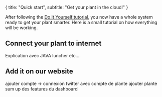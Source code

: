 {
  title: "Quick start",
  subtitle: "Get your plant in the cloud!"
}

After following the [Do It Yourself tutorial](/posts/diy), you now have a whole system ready to get your plant smarter. Here is a small tutorial on how everything will be working.

## Connect your plant to internet

Explication avec JAVA luncher etc....


## Add it on our website

ajouter compte -> connexion twitter avec compte de plante
ajouter plante
sum up des features du dashboard